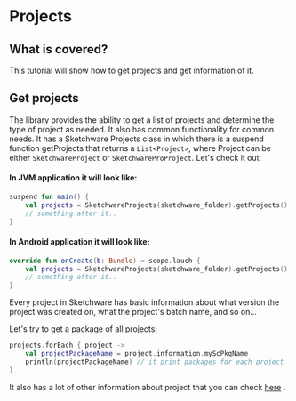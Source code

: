 # Projects

## What is covered?

This tutorial will show how to get projects and get information of it.

## Get projects

The library provides the ability to get a list of projects and determine the type of project as needed. It also has
common functionality for common needs. It has a Sketchware Projects class in which there is a suspend function
getProjects that returns a `List<Project>`, where Project can be either `SketchwareProject` or `SketchwareProProject`.
Let's check it out:

#### In JVM application it will look like:

```kotlin
suspend fun main() {
    val projects = SketchwareProjects(sketchware_folder).getProjects()
    // something after it..
}
```

#### In Android application it will look like:

```kotlin
override fun onCreate(b: Bundle) = scope.lauch {
    val projects = SketchwareProjects(sketchware_folder).getProjects()
    // something after it..
}
```

Every project in Sketchware has basic information about what version the project was created on, what the project's
batch name, and so on...

Let's try to get a package of all projects:

```kotlin
projects.forEach { project ->
    val projectPackageName = project.information.myScPkgName
    println(projectPackageName) // it print packages for each project
}
```

It also has a lot of other information about project that you can
check [here](https://github.com/y9neon/Sketchware-Project-Manager/blob/dev/src/main/kotlin/io/sketchware/project/models/ProjectConfig.kt)
.